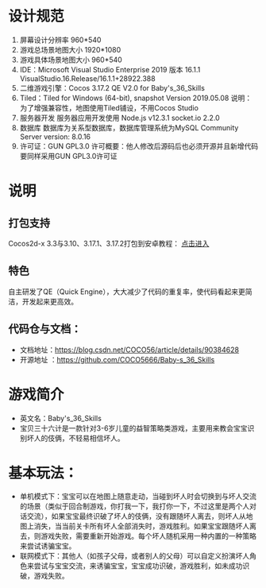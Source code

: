 # 设计规范
1. 屏幕设计分辨率
960*540
2. 游戏总场景地图大小
1920*1080
3. 游戏具体场景地图大小
960*540
4. IDE：Microsoft Visual Studio Enterprise 2019 版本 16.1.1
VisualStudio.16.Release/16.1.1+28922.388
5. 二维游戏引擎：Cocos 3.17.2
QE V2.0 for Baby's_36_Skills
6. Tiled：Tiled for Windows (64-bit), snapshot Version 2019.05.08
说明：为了增强兼容性，地图使用Tiled铺设，不用Cocos Studio
7. 服务器开发
服务器应用开发使用 Node.js v12.3.1
socket.io 2.2.0
8. 数据库
数据库为关系型数据库，数据库管理系统为MySQL Community Server version: 8.0.16
9. 许可证：GUN GPL3.0
许可概要：他人修改后源码后也必须开源并且新增代码要同样采用GUN GPL3.0许可证

# 说明
## 打包支持
Cocos2d-x 3.3与3.10、3.17.1、3.17.2打包到安卓教程：
[点击进入](https://blog.csdn.net/COCO56/article/details/89392349)

## 特色
自主研发了QE（Quick Engine），大大减少了代码的重复率，使代码看起来更简洁，开发起来更高效。

## 代码仓与文档：
* 文档地址：https://blog.csdn.net/COCO56/article/details/90384628
* 开源地址 ：https://github.com/COCO5666/Baby-s_36_Skills

<!-- 安装包下载方式
* 安卓
链接一：https://www.pgyer.com/J5iR
或扫码：
![图片无法正常加载，请联系作者](https://www.pgyer.com/app/qrcode/J5iR)
链接二：[点此跳转](https://uinedu-my.sharepoint.com/:f:/g/personal/a19635_myoffice_site/EgusrLTRZ9ZFi0_aSduJW_4B5wokGfa1PuhXvUoHeo3Adg?e=qWUnl7)
* Windows
[点此跳转](https://uinedu-my.sharepoint.com/:f:/g/personal/a19635_myoffice_site/EgusrLTRZ9ZFi0_aSduJW_4B5wokGfa1PuhXvUoHeo3Adg?e=qWUnl7) -->

# 游戏简介
* 英文名：Baby's_36_Skills
* 宝贝三十六计是一款针对3-6岁儿童的益智策略类游戏，主要用来教会宝宝识别坏人的伎俩，不轻易相信坏人。
# 基本玩法：
* 单机模式下：宝宝可以在地图上随意走动，当碰到坏人时会切换到与坏人交流的场景（类似于回合制游戏，你打我一下，我打你一下，不过这里是两个人对话交流），如果宝宝最终识破了坏人的伎俩，没有跟随坏人离去，则坏人从地图上消失，当当前关卡所有坏人全部消失时，游戏胜利。如果宝宝跟随坏人离去，则游戏失败，需要重新开始游戏。每个坏人随机采用一种内置的一种策略来尝试诱骗宝宝。
* 联网模式下：其他人（如孩子父母，或者别人的父母）可以自定义扮演坏人角色来尝试与宝宝交流，来诱骗宝宝，宝宝成功识破，游戏胜利，如未成功识破，游戏失败。